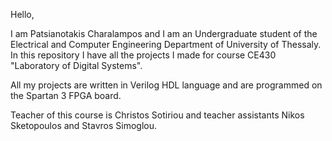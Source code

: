 Hello, 

I am Patsianotakis Charalampos and I am an Undergraduate student of the Electrical and Computer Engineering Department of University of Thessaly.
In this repository I have all the projects I made for course CE430 "Laboratory of Digital Systems".

All my projects are written in Verilog HDL language and are programmed on the Spartan 3 FPGA board.

Teacher of this course is Christos Sotiriou
and teacher assistants Nikos Sketopoulos and Stavros Simoglou.
